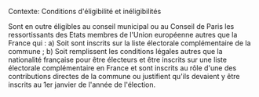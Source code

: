 Contexte: Conditions d'éligibilité et inéligibilités

Sont en outre éligibles au conseil municipal ou au Conseil de Paris les ressortissants des Etats membres de l'Union européenne autres que la France qui : a) Soit sont inscrits sur la liste électorale complémentaire de la commune ; b) Soit remplissent les conditions légales autres que la nationalité française pour être électeurs et être inscrits sur une liste électorale complémentaire en France et sont inscrits au rôle d'une des contributions directes de la commune ou justifient qu'ils devaient y être inscrits au 1er janvier de l'année de l'élection.